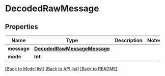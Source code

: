 # DecodedRawMessage

## Properties
Name | Type | Description | Notes
------------ | ------------- | ------------- | -------------
**message** | [**DecodedRawMessageMessage**](DecodedRawMessageMessage.md) |  | 
**mode** | **Int** |  | 

[[Back to Model list]](../README.md#documentation-for-models) [[Back to API list]](../README.md#documentation-for-api-endpoints) [[Back to README]](../README.md)



